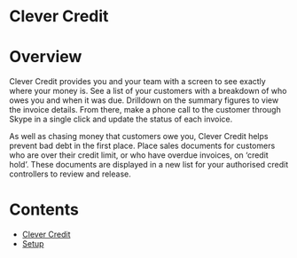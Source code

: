 Clever Credit
=============

Overview
========

Clever Credit provides you and your team with a screen to see exactly where your
money is. See a list of your customers with a breakdown of who owes you and when
it was due. Drilldown on the summary figures to view the invoice details. From
there, make a phone call to the customer through Skype in a single click and
update the status of each invoice.

As well as chasing money that customers owe you, Clever Credit helps prevent bad
debt in the first place. Place sales documents for customers who are over their
credit limit, or who have overdue invoices, on ‘credit hold’. These documents
are displayed in a new list for your authorised credit controllers to review and
release.

# Contents
- [Clever Credit](.\clever-credit.md)
- [Setup](.\clever-credit-setup.md)